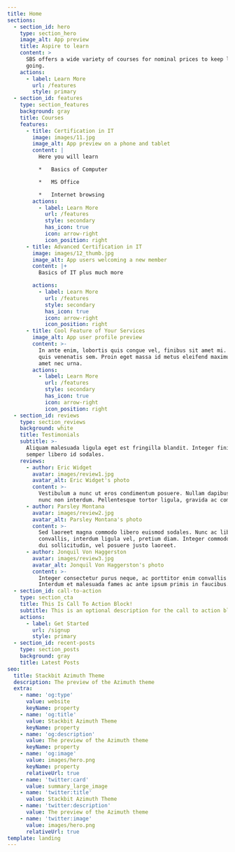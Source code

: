 ```yaml
---
title: Home
sections:
  - section_id: hero
    type: section_hero
    image_alt: App preview
    title: Aspire to learn
    content: >
      SBS offers a wide variety of courses for nominal prices to keep learning
      going.
    actions:
      - label: Learn More
        url: /features
        style: primary
  - section_id: features
    type: section_features
    background: gray
    title: Courses
    features:
      - title: Certification in IT
        image: images/11.jpg
        image_alt: App preview on a phone and tablet
        content: |
          Here you will learn

          *   Basics of Computer

          *   MS Office

          *   Internet browsing
        actions:
          - label: Learn More
            url: /features
            style: secondary
            has_icon: true
            icon: arrow-right
            icon_position: right
      - title: Advanced Certification in IT
        image: images/12_thumb.jpg
        image_alt: App users welcoming a new member
        content: |+
          Basics of IT plus much more

        actions:
          - label: Learn More
            url: /features
            style: secondary
            has_icon: true
            icon: arrow-right
            icon_position: right
      - title: Cool Feature of Your Services
        image_alt: App user profile preview
        content: >-
          In ante enim, lobortis quis congue vel, finibus sit amet mi. Aenean
          quis venenatis sem. Proin eget massa id metus eleifend maximus sit
          amet nec urna.
        actions:
          - label: Learn More
            url: /features
            style: secondary
            has_icon: true
            icon: arrow-right
            icon_position: right
  - section_id: reviews
    type: section_reviews
    background: white
    title: Testimonials
    subtitle: >-
      Aliquam malesuada ligula eget est fringilla blandit. Integer finibus
      semper libero id sodales.
    reviews:
      - author: Eric Widget
        avatar: images/review1.jpg
        avatar_alt: Eric Widget's photo
        content: >-
          Vestibulum a nunc ut eros condimentum posuere. Nullam dapibus quis
          nunc non interdum. Pellentesque tortor ligula, gravida ac commodo eu.
      - author: Parsley Montana
        avatar: images/review2.jpg
        avatar_alt: Parsley Montana's photo
        content: >-
          Sed laoreet magna commodo libero euismod sodales. Nunc ac libero
          convallis, interdum ligula vel, pretium diam. Integer commodo sem at
          dui sollicitudin, vel posuere justo laoreet.
      - author: Jonquil Von Haggerston
        avatar: images/review3.jpg
        avatar_alt: Jonquil Von Haggerston's photo
        content: >-
          Integer consectetur purus neque, ac porttitor enim convallis vitae.
          Interdum et malesuada fames ac ante ipsum primis in faucibus.
  - section_id: call-to-action
    type: section_cta
    title: This Is Call To Action Block!
    subtitle: This is an optional description for the call to action block.
    actions:
      - label: Get Started
        url: /signup
        style: primary
  - section_id: recent-posts
    type: section_posts
    background: gray
    title: Latest Posts
seo:
  title: Stackbit Azimuth Theme
  description: The preview of the Azimuth theme
  extra:
    - name: 'og:type'
      value: website
      keyName: property
    - name: 'og:title'
      value: Stackbit Azimuth Theme
      keyName: property
    - name: 'og:description'
      value: The preview of the Azimuth theme
      keyName: property
    - name: 'og:image'
      value: images/hero.png
      keyName: property
      relativeUrl: true
    - name: 'twitter:card'
      value: summary_large_image
    - name: 'twitter:title'
      value: Stackbit Azimuth Theme
    - name: 'twitter:description'
      value: The preview of the Azimuth theme
    - name: 'twitter:image'
      value: images/hero.png
      relativeUrl: true
template: landing
---
```

